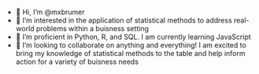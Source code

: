- 👋 Hi, I’m @mxbrumer
- 👀 I’m interested in the application of statistical methods to address real-world problems within a buisness setting
- 🌱 I’m proficient in Python, R, and SQL. I am currently learning JavaScript
- 💞️ I’m looking to collaborate on anything and everything! I am excited to bring my knowledge of statistical methods to the table and help inform action for a variety of buisness needs

<!---
mxbrumer/mxbrumer is a ✨ special ✨ repository because its `README.md` (this file) appears on your GitHub profile.
You can click the Preview link to take a look at your changes.
--->
